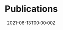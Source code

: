 ---
date: "2021-06-13T00:00:00Z"
summary: List of publications
title: Publications
type: widget_page

headless: false

# View.
#   1 = List
#   2 = Compact
#   3 = Card
#   4 = Citation
view: 1

# Optional header image (relative to `static/media/` folder).
header:
  caption: ""
  image: ""
---